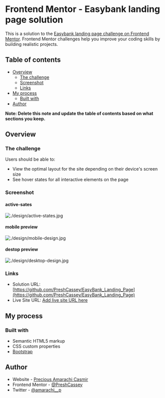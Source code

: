 # Frontend Mentor - Easybank landing page solution

This is a solution to the [Easybank landing page challenge on Frontend Mentor](https://www.frontendmentor.io/challenges/easybank-landing-page-WaUhkoDN). Frontend Mentor challenges help you improve your coding skills by building realistic projects. 

## Table of contents

- [Overview](#overview)
  - [The challenge](#the-challenge)
  - [Screenshot](#screenshot)
  - [Links](#links)
- [My process](#my-process)
  - [Built with](#built-with)
- [Author](#author)

**Note: Delete this note and update the table of contents based on what sections you keep.**

## Overview

### The challenge

Users should be able to:

- View the optimal layout for the site depending on their device's screen size
- See hover states for all interactive elements on the page

### Screenshot

#### active-sates
![./design/active-states.jpg](./design/active-states.jpg)

#### mobile preview
![./design/mobile-design.jpg](./design/mobile-design.jpg)

#### destop preview
![./design/desktop-design.jpg](./design/desktop-design.jpg)



### Links

- Solution URL: [https://github.com/PreshCassey/EasyBank_Landing_Page](https://github.com/PreshCassey/EasyBank_Landing_Page)
- Live Site URL: [Add live site URL here](https://your-live-site-url.com)

## My process

### Built with

- Semantic HTML5 markup
- CSS custom properties
- [Bootstrap](https://getbootstrap.com/) 

## Author

- Website - [Precious Amarachi Casmir](https://github.com/PreshCassey)
- Frontend Mentor - [@PreshCassey](https://www.frontendmentor.io/profile/PreshCassey)
- Twitter - [@amarachi__p](https://www.twitter.com/amarachi__p)

